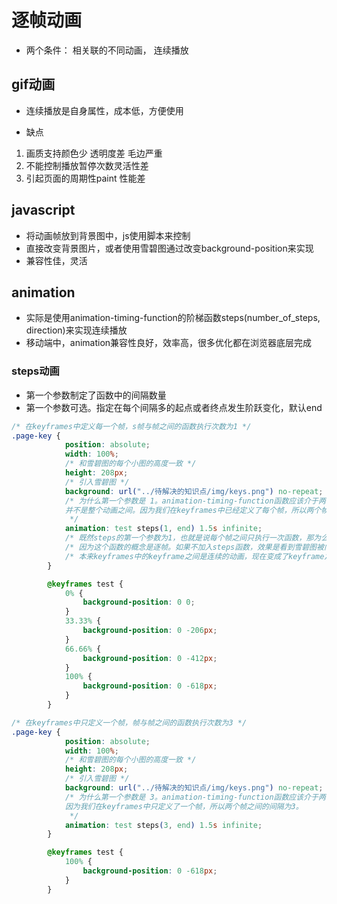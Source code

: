 # 逐帧动画

* 两个条件： 相关联的不同动画， 连续播放

## gif动画

* 连续播放是自身属性，成本低，方便使用

* 缺点

1. 画质支持颜色少 透明度差 毛边严重
2. 不能控制播放暂停次数灵活性差
3. 引起页面的周期性paint 性能差

## javascript

* 将动画帧放到背景图中，js使用脚本来控制
* 直接改变背景图片，或者使用雪碧图通过改变background-position来实现
* 兼容性佳，灵活

## animation

* 实际是使用animation-timing-function的阶梯函数steps(number_of_steps, direction)来实现连续播放
* 移动端中，animation兼容性良好，效率高，很多优化都在浏览器底层完成

### steps动画

* 第一个参数制定了函数中的间隔数量
* 第一个参数可选。指定在每个间隔多的起点或者终点发生阶跃变化，默认end

```css
/* 在keyframes中定义每一个帧，s帧与帧之间的函数执行次数为1 */
.page-key {
            position: absolute;
            width: 100%;
            /* 和雪碧图的每个小图的高度一致 */
            height: 208px;
            /* 引入雪碧图 */
            background: url("../待解决的知识点/img/keys.png") no-repeat;  
            /* 为什么第一个参数是 1。animation-timing-function函数应该介于两个帧之间(也就是0 - 33.33%之间)
            并不是整个动画之间。因为我们在keyframes中已经定义了每个帧，所以两个帧之间的间隔为1
             */
            animation: test steps(1, end) 1.5s infinite;
            /* 既然steps的第一个参数为1，也就是说每个帧之间只执行一次函数，那为么还要调用它。？？？ */
            /* 因为这个函数的概念是逐帧。如果不加入steps函数，效果是看到雪碧图被向上拽。加上这个steps函数之后，效果是看到三个图片交替，看不到被拽的过程 */
            /* 本来keyframes中的keyframe之间是连续的动画，现在变成了keyframe之间是一帧一帧的*/
        }

        @keyframes test {
            0% {
                background-position: 0 0;
            }
            33.33% {
                background-position: 0 -206px;
            }
            66.66% {
                background-position: 0 -412px;
            }
            100% {
                background-position: 0 -618px;
            }
        }

/* 在keyframes中只定义一个帧，帧与帧之间的函数执行次数为3 */
.page-key {
            position: absolute;
            width: 100%;
            /* 和雪碧图的每个小图的高度一致 */
            height: 208px; 
            /* 引入雪碧图 */
            background: url("../待解决的知识点/img/keys.png") no-repeat;  
            /* 为什么第一个参数是 3。animation-timing-function函数应该介于两个帧之间(也就是0 - 100%之间)
            因为我们在keyframes中只定义了一个帧，所以两个帧之间的间隔为3。
             */
            animation: test steps(3, end) 1.5s infinite;
        }

        @keyframes test {
            100% {
                background-position: 0 -618px;
            }
        }
```